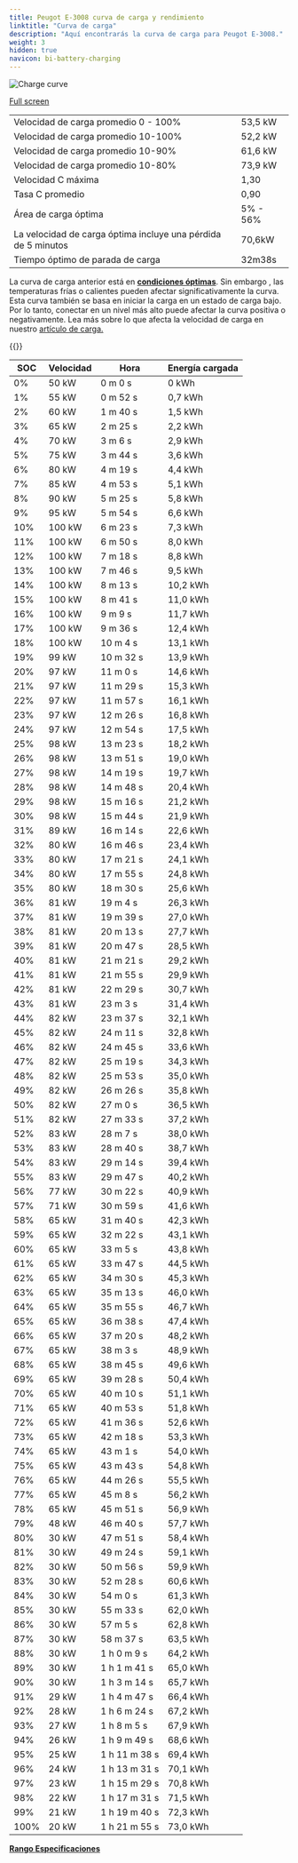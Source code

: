 ```yaml
---
title: Peugot E-3008 curva de carga y rendimiento
linktitle: "Curva de carga"
description: "Aquí encontrarás la curva de carga para Peugot E-3008."
weight: 3
hidden: true
navicon: bi-battery-charging
---
```

<!-- markdownlint-disable MD033 -->
<img src="../chargingcurve.svg" alt="Charge curve" class="img-fluid">

[Full screen](/models/peugot/3008/e-3008/chargingcurve.svg)


<table class="table table-striped border">
<tbody>
<tr>
<td>Velocidad de carga promedio 0 - 100%</td><td>53,5 kW</td>
</tr>
<tr>
<td>Velocidad de carga promedio 10-100%</td><td>52,2 kW</td>
</tr>
<tr>
<td>Velocidad de carga promedio 10-90%</td><td>61,6 kW</td>
</tr>
<tr>
<td>Velocidad de carga promedio 10-80%</td><td>73,9 kW</td>
</tr>
<tr>
<td>Velocidad C máxima</td><td>1,30</td>
</tr>
<tr>
<td>Tasa C promedio</td><td>0,90</td>
</tr>
<tr>
<td>Área de carga óptima</td><td>5% - 56%</td>
</tr>
<tr>
<td>La velocidad de carga óptima incluye una pérdida de 5 minutos</td><td>70,6kW</td>
</tr>
<tr>
<td>Tiempo óptimo de parada de carga</td><td>32m38s</td>
</tr>
</tbody>
</table>


La curva de carga anterior está en **[condiciones óptimas](../../../../../technology/battery/charging/#temperature)**. Sin embargo , las temperaturas frías o calientes pueden afectar significativamente la curva. Esta curva también se basa en iniciar la carga en un estado de carga bajo. Por lo tanto, conectar en un nivel más alto puede afectar la curva positiva o negativamente. Lea más sobre lo que afecta la velocidad de carga en nuestro [artículo de carga.](../../../../../technology/battery/charging/)


{{<evkxdisplayaddarticle />}}
<table class="table table-striped border">
<thead>
<tr><th>SOC</th><th>Velocidad</th><th>Hora</th><th>Energía cargada</th></tr>
</thead>
<tbody>
<tr>
<td>0%</td><td>50 kW</td><td> 0 m 0 s </td><td>0 kWh </td>
</tr>
<tr>
<td>1%</td><td>55 kW</td><td> 0 m 52 s </td><td>0,7 kWh </td>
</tr>
<tr>
<td>2%</td><td>60 kW</td><td> 1 m 40 s </td><td>1,5 kWh </td>
</tr>
<tr>
<td>3%</td><td>65 kW</td><td> 2 m 25 s </td><td>2,2 kWh </td>
</tr>
<tr>
<td>4%</td><td>70 kW</td><td> 3 m 6 s </td><td>2,9 kWh </td>
</tr>
<tr>
<td>5%</td><td>75 kW</td><td> 3 m 44 s </td><td>3,6 kWh </td>
</tr>
<tr>
<td>6%</td><td>80 kW</td><td> 4 m 19 s </td><td>4,4 kWh </td>
</tr>
<tr>
<td>7%</td><td>85 kW</td><td> 4 m 53 s </td><td>5,1 kWh </td>
</tr>
<tr>
<td>8%</td><td>90 kW</td><td> 5 m 25 s </td><td>5,8 kWh </td>
</tr>
<tr>
<td>9%</td><td>95 kW</td><td> 5 m 54 s </td><td>6,6 kWh </td>
</tr>
<tr>
<td>10%</td><td>100 kW</td><td> 6 m 23 s </td><td>7,3 kWh </td>
</tr>
<tr>
<td>11%</td><td>100 kW</td><td> 6 m 50 s </td><td>8,0 kWh </td>
</tr>
<tr>
<td>12%</td><td>100 kW</td><td> 7 m 18 s </td><td>8,8 kWh </td>
</tr>
<tr>
<td>13%</td><td>100 kW</td><td> 7 m 46 s </td><td>9,5 kWh </td>
</tr>
<tr>
<td>14%</td><td>100 kW</td><td> 8 m 13 s </td><td>10,2 kWh </td>
</tr>
<tr>
<td>15%</td><td>100 kW</td><td> 8 m 41 s </td><td>11,0 kWh </td>
</tr>
<tr>
<td>16%</td><td>100 kW</td><td> 9 m 9 s </td><td>11,7 kWh </td>
</tr>
<tr>
<td>17%</td><td>100 kW</td><td> 9 m 36 s </td><td>12,4 kWh </td>
</tr>
<tr>
<td>18%</td><td>100 kW</td><td> 10 m 4 s </td><td>13,1 kWh </td>
</tr>
<tr>
<td>19%</td><td>99 kW</td><td> 10 m 32 s </td><td>13,9 kWh </td>
</tr>
<tr>
<td>20%</td><td>97 kW</td><td> 11 m 0 s </td><td>14,6 kWh </td>
</tr>
<tr>
<td>21%</td><td>97 kW</td><td> 11 m 29 s </td><td>15,3 kWh </td>
</tr>
<tr>
<td>22%</td><td>97 kW</td><td> 11 m 57 s </td><td>16,1 kWh </td>
</tr>
<tr>
<td>23%</td><td>97 kW</td><td> 12 m 26 s </td><td>16,8 kWh </td>
</tr>
<tr>
<td>24%</td><td>97 kW</td><td> 12 m 54 s </td><td>17,5 kWh </td>
</tr>
<tr>
<td>25%</td><td>98 kW</td><td> 13 m 23 s </td><td>18,2 kWh </td>
</tr>
<tr>
<td>26%</td><td>98 kW</td><td> 13 m 51 s </td><td>19,0 kWh </td>
</tr>
<tr>
<td>27%</td><td>98 kW</td><td> 14 m 19 s </td><td>19,7 kWh </td>
</tr>
<tr>
<td>28%</td><td>98 kW</td><td> 14 m 48 s </td><td>20,4 kWh </td>
</tr>
<tr>
<td>29%</td><td>98 kW</td><td> 15 m 16 s </td><td>21,2 kWh </td>
</tr>
<tr>
<td>30%</td><td>98 kW</td><td> 15 m 44 s </td><td>21,9 kWh </td>
</tr>
<tr>
<td>31%</td><td>89 kW</td><td> 16 m 14 s </td><td>22,6 kWh </td>
</tr>
<tr>
<td>32%</td><td>80 kW</td><td> 16 m 46 s </td><td>23,4 kWh </td>
</tr>
<tr>
<td>33%</td><td>80 kW</td><td> 17 m 21 s </td><td>24,1 kWh </td>
</tr>
<tr>
<td>34%</td><td>80 kW</td><td> 17 m 55 s </td><td>24,8 kWh </td>
</tr>
<tr>
<td>35%</td><td>80 kW</td><td> 18 m 30 s </td><td>25,6 kWh </td>
</tr>
<tr>
<td>36%</td><td>81 kW</td><td> 19 m 4 s </td><td>26,3 kWh </td>
</tr>
<tr>
<td>37%</td><td>81 kW</td><td> 19 m 39 s </td><td>27,0 kWh </td>
</tr>
<tr>
<td>38%</td><td>81 kW</td><td> 20 m 13 s </td><td>27,7 kWh </td>
</tr>
<tr>
<td>39%</td><td>81 kW</td><td> 20 m 47 s </td><td>28,5 kWh </td>
</tr>
<tr>
<td>40%</td><td>81 kW</td><td> 21 m 21 s </td><td>29,2 kWh </td>
</tr>
<tr>
<td>41%</td><td>81 kW</td><td> 21 m 55 s </td><td>29,9 kWh </td>
</tr>
<tr>
<td>42%</td><td>81 kW</td><td> 22 m 29 s </td><td>30,7 kWh </td>
</tr>
<tr>
<td>43%</td><td>81 kW</td><td> 23 m 3 s </td><td>31,4 kWh </td>
</tr>
<tr>
<td>44%</td><td>82 kW</td><td> 23 m 37 s </td><td>32,1 kWh </td>
</tr>
<tr>
<td>45%</td><td>82 kW</td><td> 24 m 11 s </td><td>32,8 kWh </td>
</tr>
<tr>
<td>46%</td><td>82 kW</td><td> 24 m 45 s </td><td>33,6 kWh </td>
</tr>
<tr>
<td>47%</td><td>82 kW</td><td> 25 m 19 s </td><td>34,3 kWh </td>
</tr>
<tr>
<td>48%</td><td>82 kW</td><td> 25 m 53 s </td><td>35,0 kWh </td>
</tr>
<tr>
<td>49%</td><td>82 kW</td><td> 26 m 26 s </td><td>35,8 kWh </td>
</tr>
<tr>
<td>50%</td><td>82 kW</td><td> 27 m 0 s </td><td>36,5 kWh </td>
</tr>
<tr>
<td>51%</td><td>82 kW</td><td> 27 m 33 s </td><td>37,2 kWh </td>
</tr>
<tr>
<td>52%</td><td>83 kW</td><td> 28 m 7 s </td><td>38,0 kWh </td>
</tr>
<tr>
<td>53%</td><td>83 kW</td><td> 28 m 40 s </td><td>38,7 kWh </td>
</tr>
<tr>
<td>54%</td><td>83 kW</td><td> 29 m 14 s </td><td>39,4 kWh </td>
</tr>
<tr>
<td>55%</td><td>83 kW</td><td> 29 m 47 s </td><td>40,2 kWh </td>
</tr>
<tr>
<td>56%</td><td>77 kW</td><td> 30 m 22 s </td><td>40,9 kWh </td>
</tr>
<tr>
<td>57%</td><td>71 kW</td><td> 30 m 59 s </td><td>41,6 kWh </td>
</tr>
<tr>
<td>58%</td><td>65 kW</td><td> 31 m 40 s </td><td>42,3 kWh </td>
</tr>
<tr>
<td>59%</td><td>65 kW</td><td> 32 m 22 s </td><td>43,1 kWh </td>
</tr>
<tr>
<td>60%</td><td>65 kW</td><td> 33 m 5 s </td><td>43,8 kWh </td>
</tr>
<tr>
<td>61%</td><td>65 kW</td><td> 33 m 47 s </td><td>44,5 kWh </td>
</tr>
<tr>
<td>62%</td><td>65 kW</td><td> 34 m 30 s </td><td>45,3 kWh </td>
</tr>
<tr>
<td>63%</td><td>65 kW</td><td> 35 m 13 s </td><td>46,0 kWh </td>
</tr>
<tr>
<td>64%</td><td>65 kW</td><td> 35 m 55 s </td><td>46,7 kWh </td>
</tr>
<tr>
<td>65%</td><td>65 kW</td><td> 36 m 38 s </td><td>47,4 kWh </td>
</tr>
<tr>
<td>66%</td><td>65 kW</td><td> 37 m 20 s </td><td>48,2 kWh </td>
</tr>
<tr>
<td>67%</td><td>65 kW</td><td> 38 m 3 s </td><td>48,9 kWh </td>
</tr>
<tr>
<td>68%</td><td>65 kW</td><td> 38 m 45 s </td><td>49,6 kWh </td>
</tr>
<tr>
<td>69%</td><td>65 kW</td><td> 39 m 28 s </td><td>50,4 kWh </td>
</tr>
<tr>
<td>70%</td><td>65 kW</td><td> 40 m 10 s </td><td>51,1 kWh </td>
</tr>
<tr>
<td>71%</td><td>65 kW</td><td> 40 m 53 s </td><td>51,8 kWh </td>
</tr>
<tr>
<td>72%</td><td>65 kW</td><td> 41 m 36 s </td><td>52,6 kWh </td>
</tr>
<tr>
<td>73%</td><td>65 kW</td><td> 42 m 18 s </td><td>53,3 kWh </td>
</tr>
<tr>
<td>74%</td><td>65 kW</td><td> 43 m 1 s </td><td>54,0 kWh </td>
</tr>
<tr>
<td>75%</td><td>65 kW</td><td> 43 m 43 s </td><td>54,8 kWh </td>
</tr>
<tr>
<td>76%</td><td>65 kW</td><td> 44 m 26 s </td><td>55,5 kWh </td>
</tr>
<tr>
<td>77%</td><td>65 kW</td><td> 45 m 8 s </td><td>56,2 kWh </td>
</tr>
<tr>
<td>78%</td><td>65 kW</td><td> 45 m 51 s </td><td>56,9 kWh </td>
</tr>
<tr>
<td>79%</td><td>48 kW</td><td> 46 m 40 s </td><td>57,7 kWh </td>
</tr>
<tr>
<td>80%</td><td>30 kW</td><td> 47 m 51 s </td><td>58,4 kWh </td>
</tr>
<tr>
<td>81%</td><td>30 kW</td><td> 49 m 24 s </td><td>59,1 kWh </td>
</tr>
<tr>
<td>82%</td><td>30 kW</td><td> 50 m 56 s </td><td>59,9 kWh </td>
</tr>
<tr>
<td>83%</td><td>30 kW</td><td> 52 m 28 s </td><td>60,6 kWh </td>
</tr>
<tr>
<td>84%</td><td>30 kW</td><td> 54 m 0 s </td><td>61,3 kWh </td>
</tr>
<tr>
<td>85%</td><td>30 kW</td><td> 55 m 33 s </td><td>62,0 kWh </td>
</tr>
<tr>
<td>86%</td><td>30 kW</td><td> 57 m 5 s </td><td>62,8 kWh </td>
</tr>
<tr>
<td>87%</td><td>30 kW</td><td> 58 m 37 s </td><td>63,5 kWh </td>
</tr>
<tr>
<td>88%</td><td>30 kW</td><td>1 h 0 m 9 s </td><td>64,2 kWh </td>
</tr>
<tr>
<td>89%</td><td>30 kW</td><td>1 h 1 m 41 s </td><td>65,0 kWh </td>
</tr>
<tr>
<td>90%</td><td>30 kW</td><td>1 h 3 m 14 s </td><td>65,7 kWh </td>
</tr>
<tr>
<td>91%</td><td>29 kW</td><td>1 h 4 m 47 s </td><td>66,4 kWh </td>
</tr>
<tr>
<td>92%</td><td>28 kW</td><td>1 h 6 m 24 s </td><td>67,2 kWh </td>
</tr>
<tr>
<td>93%</td><td>27 kW</td><td>1 h 8 m 5 s </td><td>67,9 kWh </td>
</tr>
<tr>
<td>94%</td><td>26 kW</td><td>1 h 9 m 49 s </td><td>68,6 kWh </td>
</tr>
<tr>
<td>95%</td><td>25 kW</td><td>1 h 11 m 38 s </td><td>69,4 kWh </td>
</tr>
<tr>
<td>96%</td><td>24 kW</td><td>1 h 13 m 31 s </td><td>70,1 kWh </td>
</tr>
<tr>
<td>97%</td><td>23 kW</td><td>1 h 15 m 29 s </td><td>70,8 kWh </td>
</tr>
<tr>
<td>98%</td><td>22 kW</td><td>1 h 17 m 31 s </td><td>71,5 kWh </td>
</tr>
<tr>
<td>99%</td><td>21 kW</td><td>1 h 19 m 40 s </td><td>72,3 kWh </td>
</tr>
<tr>
<td>100%</td><td>20 kW</td><td>1 h 21 m 55 s </td><td>73,0 kWh </td>
</tr>
</tbody>
</table>

<div class="mt-3 mb-3">
<a href="../rangeandconsumption/" class="text-decoration-none text-black">
<strong><i class="bi-arrow-left"></i> Rango </strong>
</a>
<a href="../specifications/" class="text-decoration-none text-black float-end">
<strong>Especificaciones <i class="bi-arrow-right"></i></strong>
</a>
</div>
